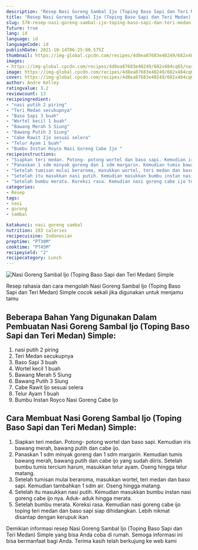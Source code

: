 ```yaml
---
description: "Resep Nasi Goreng Sambal Ijo (Toping Baso Sapi dan Teri Medan) Simple, Menggugah Selera"
title: "Resep Nasi Goreng Sambal Ijo (Toping Baso Sapi dan Teri Medan) Simple, Menggugah Selera"
slug: 578-resep-nasi-goreng-sambal-ijo-toping-baso-sapi-dan-teri-medan-simple-menggugah-selera
future: true
lang: id
language: id
languageCode: id
publishDate: 2021-10-14T06:25:00.575Z 
thumbnail: https://img-global.cpcdn.com/recipes/4d8ea87683e40249/682x484cq65/nasi-goreng-sambal-ijo-toping-baso-sapi-dan-teri-medan-simple-foto-resep-utama.png
images:
- https://img-global.cpcdn.com/recipes/4d8ea87683e40249/682x484cq65/nasi-goreng-sambal-ijo-toping-baso-sapi-dan-teri-medan-simple-foto-resep-utama.png
image: https://img-global.cpcdn.com/recipes/4d8ea87683e40249/682x484cq65/nasi-goreng-sambal-ijo-toping-baso-sapi-dan-teri-medan-simple-foto-resep-utama.png
cover: https://img-global.cpcdn.com/recipes/4d8ea87683e40249/682x484cq65/nasi-goreng-sambal-ijo-toping-baso-sapi-dan-teri-medan-simple-foto-resep-utama.png
author: Andre Kelley
ratingvalue: 3.2
reviewcount: 13
recipeingredient:
- "nasi putih 2 piring"
- "Teri Medan secukupnya"
- "Baso Sapi 3 buah"
- "Wortel kecil 1 buah"
- "Bawang Merah 5 Siung"
- "Bawang Putih 3 Siung"
- "Cabe Rawit Ijo sesuai selera"
- "Telur Ayam 1 buah"
- "Bumbu Instan Royco Nasi Goreng Cabe Ijo "
recipeinstructions:
- "Siapkan teri medan. Potong- potong wortel dan baso sapi. Kemudian iris bawang merah, bawang putih dan cabe ijo."
- "Panaskan 1 sdm minyak goreng dan 1 sdm margarin. Kemudian tumis bawang merah, bawang putih dan cabe ijo yang sudah diiris. Setelah bumbu tumis tercium harum, masukkan telur ayam. Oseng hingga telur matang."
- "Setelah tumisan mulai beraroma, masukkan wortel, teri medan dan baso sapi. Kemudian tambahkan 1 sdm air. Oseng hingga matang."
- "Setelah itu masukkan nasi putih. Kemudian masukkan bumbu instan nasi goreng cabe ijo nya. Aduk- aduk hingga merata."
- "Setelah bumbu merata. Koreksi rasa. Kemudian nasi goreng cabe ijo toping teri medan dan baso sapi siap dihidangkan. Lebih nikmat disantap dengan kerupuk ikan"
categories:
- Resep
tags:
- nasi
- goreng
- sambal

katakunci: nasi goreng sambal 
nutrition: 283 calories
recipecuisine: Indonesian
preptime: "PT30M"
cooktime: "PT45M"
recipeyield: "2"
recipecategory: Lunch
---
```



![Nasi Goreng Sambal Ijo (Toping Baso Sapi dan Teri Medan) Simple](https://img-global.cpcdn.com/recipes/4d8ea87683e40249/682x484cq65/nasi-goreng-sambal-ijo-toping-baso-sapi-dan-teri-medan-simple-foto-resep-utama.png)

Resep rahasia dan cara mengolah  Nasi Goreng Sambal Ijo (Toping Baso Sapi dan Teri Medan) Simple cocok sekali jika digunakan untuk menjamu tamu

<!--inarticleads1-->

## Beberapa Bahan Yang Digunakan Dalam Pembuatan Nasi Goreng Sambal Ijo (Toping Baso Sapi dan Teri Medan) Simple:

1. nasi putih 2 piring
1. Teri Medan secukupnya
1. Baso Sapi 3 buah
1. Wortel kecil 1 buah
1. Bawang Merah 5 Siung
1. Bawang Putih 3 Siung
1. Cabe Rawit Ijo sesuai selera
1. Telur Ayam 1 buah
1. Bumbu Instan Royco Nasi Goreng Cabe Ijo 



<!--inarticleads2-->

## Cara Membuat Nasi Goreng Sambal Ijo (Toping Baso Sapi dan Teri Medan) Simple:

1. Siapkan teri medan. Potong- potong wortel dan baso sapi. Kemudian iris bawang merah, bawang putih dan cabe ijo.
1. Panaskan 1 sdm minyak goreng dan 1 sdm margarin. Kemudian tumis bawang merah, bawang putih dan cabe ijo yang sudah diiris. Setelah bumbu tumis tercium harum, masukkan telur ayam. Oseng hingga telur matang.
1. Setelah tumisan mulai beraroma, masukkan wortel, teri medan dan baso sapi. Kemudian tambahkan 1 sdm air. Oseng hingga matang.
1. Setelah itu masukkan nasi putih. Kemudian masukkan bumbu instan nasi goreng cabe ijo nya. Aduk- aduk hingga merata.
1. Setelah bumbu merata. Koreksi rasa. Kemudian nasi goreng cabe ijo toping teri medan dan baso sapi siap dihidangkan. Lebih nikmat disantap dengan kerupuk ikan




Demikian informasi  resep Nasi Goreng Sambal Ijo (Toping Baso Sapi dan Teri Medan) Simple   yang bisa Anda coba di rumah. Semoga informasi ini bisa bermanfaat bagi Anda. Terima kasih telah berkujung ke web kami
